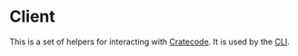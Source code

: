 # Client

This is a set of helpers for interacting with [Cratecode](https://cratecode.com). It is used by the [CLI](https://github.com/Cratecode/cli.git).
